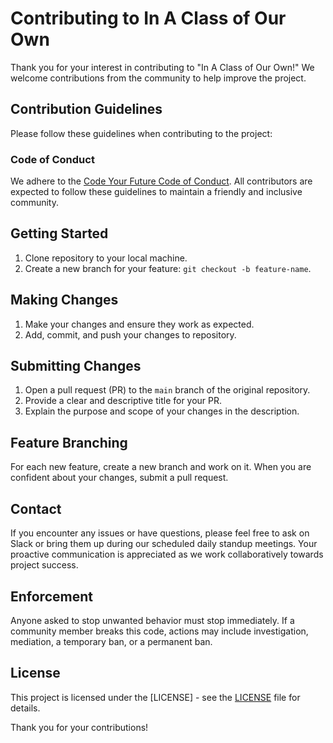 # Contributing to In A Class of Our Own

Thank you for your interest in contributing to "In A Class of Our Own!" We welcome contributions from the community to help improve the project.

## Contribution Guidelines

Please follow these guidelines when contributing to the project:

### Code of Conduct

We adhere to the [Code Your Future Code of Conduct](https://codeyourfuture.io/about/code-of-conduct/). All contributors are expected to follow these guidelines to maintain a friendly and inclusive community.


## Getting Started

1. Clone repository to your local machine.
2. Create a new branch for your feature: `git checkout -b feature-name`.

## Making Changes

1. Make your changes and ensure they work as expected.
2. Add, commit, and push your changes to repository.

## Submitting Changes

1. Open a pull request (PR) to the `main` branch of the original repository.
2. Provide a clear and descriptive title for your PR.
3. Explain the purpose and scope of your changes in the description.

## Feature Branching

For each new feature, create a new branch and work on it. When you are confident about your changes, submit a pull request.

## Contact

If you encounter any issues or have questions, please feel free to ask on Slack or bring them up during our scheduled daily standup meetings. Your proactive communication is appreciated as we work collaboratively towards project success.

## Enforcement

Anyone asked to stop unwanted behavior must stop immediately. If a community member breaks this code, actions may include investigation, mediation, a temporary ban, or a permanent ban.

## License

This project is licensed under the [LICENSE] - see the [LICENSE](../LICENSE) file for details.

Thank you for your contributions!
